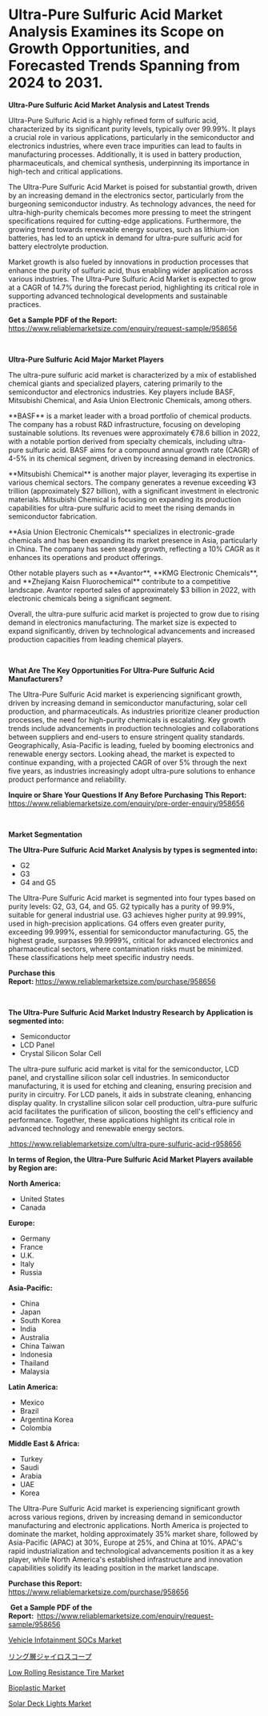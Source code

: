 <p><h1>Ultra-Pure Sulfuric Acid Market Analysis Examines its Scope on Growth Opportunities, and Forecasted Trends Spanning from 2024 to 2031.</h1></p><p><strong>Ultra-Pure Sulfuric Acid Market Analysis and Latest Trends</strong></p>
<p><p>Ultra-Pure Sulfuric Acid is a highly refined form of sulfuric acid, characterized by its significant purity levels, typically over 99.99%. It plays a crucial role in various applications, particularly in the semiconductor and electronics industries, where even trace impurities can lead to faults in manufacturing processes. Additionally, it is used in battery production, pharmaceuticals, and chemical synthesis, underpinning its importance in high-tech and critical applications.</p><p>The Ultra-Pure Sulfuric Acid Market is poised for substantial growth, driven by an increasing demand in the electronics sector, particularly from the burgeoning semiconductor industry. As technology advances, the need for ultra-high-purity chemicals becomes more pressing to meet the stringent specifications required for cutting-edge applications. Furthermore, the growing trend towards renewable energy sources, such as lithium-ion batteries, has led to an uptick in demand for ultra-pure sulfuric acid for battery electrolyte production.</p><p>Market growth is also fueled by innovations in production processes that enhance the purity of sulfuric acid, thus enabling wider application across various industries. The Ultra-Pure Sulfuric Acid Market is expected to grow at a CAGR of 14.7% during the forecast period, highlighting its critical role in supporting advanced technological developments and sustainable practices.</p></p>
<p><strong>Get a Sample PDF of the Report:&nbsp;</strong> <a href="https://www.reliablemarketsize.com/enquiry/request-sample/958656">https://www.reliablemarketsize.com/enquiry/request-sample/958656</a></p>
<p>&nbsp;</p>
<p><strong>Ultra-Pure Sulfuric Acid Major Market Players</strong></p>
<p><p>The ultra-pure sulfuric acid market is characterized by a mix of established chemical giants and specialized players, catering primarily to the semiconductor and electronics industries. Key players include BASF, Mitsubishi Chemical, and Asia Union Electronic Chemicals, among others.</p><p>**BASF** is a market leader with a broad portfolio of chemical products. The company has a robust R&D infrastructure, focusing on developing sustainable solutions. Its revenues were approximately €78.6 billion in 2022, with a notable portion derived from specialty chemicals, including ultra-pure sulfuric acid. BASF aims for a compound annual growth rate (CAGR) of 4-5% in its chemical segment, driven by increasing demand in electronics.</p><p>**Mitsubishi Chemical** is another major player, leveraging its expertise in various chemical sectors. The company generates a revenue exceeding ¥3 trillion (approximately $27 billion), with a significant investment in electronic materials. Mitsubishi Chemical is focusing on expanding its production capabilities for ultra-pure sulfuric acid to meet the rising demands in semiconductor fabrication.</p><p>**Asia Union Electronic Chemicals** specializes in electronic-grade chemicals and has been expanding its market presence in Asia, particularly in China. The company has seen steady growth, reflecting a 10% CAGR as it enhances its operations and product offerings.</p><p>Other notable players such as **Avantor**, **KMG Electronic Chemicals**, and **Zhejiang Kaisn Fluorochemical** contribute to a competitive landscape. Avantor reported sales of approximately $3 billion in 2022, with electronic chemicals being a significant segment.</p><p>Overall, the ultra-pure sulfuric acid market is projected to grow due to rising demand in electronics manufacturing. The market size is expected to expand significantly, driven by technological advancements and increased production capacities from leading chemical players.</p></p>
<p>&nbsp;</p>
<p><strong>What Are The Key Opportunities For Ultra-Pure Sulfuric Acid Manufacturers?</strong></p>
<p><p>The Ultra-Pure Sulfuric Acid market is experiencing significant growth, driven by increasing demand in semiconductor manufacturing, solar cell production, and pharmaceuticals. As industries prioritize cleaner production processes, the need for high-purity chemicals is escalating. Key growth trends include advancements in production technologies and collaborations between suppliers and end-users to ensure stringent quality standards. Geographically, Asia-Pacific is leading, fueled by booming electronics and renewable energy sectors. Looking ahead, the market is expected to continue expanding, with a projected CAGR of over 5% through the next five years, as industries increasingly adopt ultra-pure solutions to enhance product performance and reliability.</p></p>
<p><strong>Inquire or Share Your Questions If Any Before Purchasing This Report:</strong> <a href="https://www.reliablemarketsize.com/enquiry/pre-order-enquiry/958656">https://www.reliablemarketsize.com/enquiry/pre-order-enquiry/958656</a></p>
<p>&nbsp;</p>
<p><strong>Market Segmentation</strong></p>
<p><strong>The Ultra-Pure Sulfuric Acid Market Analysis by types is segmented into:</strong></p>
<p><ul><li>G2</li><li>G3</li><li>G4 and G5</li></ul></p>
<p><p>The Ultra-Pure Sulfuric Acid market is segmented into four types based on purity levels: G2, G3, G4, and G5. G2 typically has a purity of 99.9%, suitable for general industrial use. G3 achieves higher purity at 99.99%, used in high-precision applications. G4 offers even greater purity, exceeding 99.999%, essential for semiconductor manufacturing. G5, the highest grade, surpasses 99.9999%, critical for advanced electronics and pharmaceutical sectors, where contamination risks must be minimized. These classifications help meet specific industry needs.</p></p>
<p><strong>Purchase this Report:&nbsp;</strong><a href="https://www.reliablemarketsize.com/purchase/958656">https://www.reliablemarketsize.com/purchase/958656</a></p>
<p>&nbsp;</p>
<p><strong>The Ultra-Pure Sulfuric Acid Market Industry Research by Application is segmented into:</strong></p>
<p><ul><li>Semiconductor</li><li>LCD Panel</li><li>Crystal Silicon Solar Cell</li></ul></p>
<p><p>The ultra-pure sulfuric acid market is vital for the semiconductor, LCD panel, and crystalline silicon solar cell industries. In semiconductor manufacturing, it is used for etching and cleaning, ensuring precision and purity in circuitry. For LCD panels, it aids in substrate cleaning, enhancing display quality. In crystalline silicon solar cell production, ultra-pure sulfuric acid facilitates the purification of silicon, boosting the cell's efficiency and performance. Together, these applications highlight its critical role in advanced technology and renewable energy sectors.</p></p>
<p><a href="https://www.reliablemarketsize.com/ultra-pure-sulfuric-acid-r958656">&nbsp;https://www.reliablemarketsize.com/ultra-pure-sulfuric-acid-r958656</a></p>
<p><strong>In terms of Region, the Ultra-Pure Sulfuric Acid Market Players available by Region are:</strong></p>
<p>
    <p> <strong> North America: </strong>
        <ul>
            <li>United States</li>
            <li>Canada</li>
        </ul>
        </p> 
    <p> <strong> Europe: </strong>
        <ul>
            <li>Germany</li>
            <li>France</li>
            <li>U.K.</li>
            <li>Italy</li>
            <li>Russia</li>
        </ul>
        </p> 
    <p> <strong> Asia-Pacific: </strong>
        <ul>
            <li>China</li>
            <li>Japan</li>
            <li>South Korea</li>
            <li>India</li>
            <li>Australia</li>
            <li>China Taiwan</li>
            <li>Indonesia</li>
            <li>Thailand</li>
            <li>Malaysia</li>
        </ul>
        </p> 
    <p> <strong> Latin America: </strong>
        <ul>
            <li>Mexico</li>
            <li>Brazil</li>
            <li>Argentina Korea</li>
            <li>Colombia</li>
        </ul>
        </p> 
    <p> <strong> Middle East & Africa: </strong>
        <ul>
            <li>Turkey</li>
            <li>Saudi</li>
            <li>Arabia</li>
            <li>UAE</li>
            <li>Korea</li>
        </ul>
    </p>
    </p>
<p><p>The Ultra-Pure Sulfuric Acid market is experiencing significant growth across various regions, driven by increasing demand in semiconductor manufacturing and electronic applications. North America is projected to dominate the market, holding approximately 35% market share, followed by Asia-Pacific (APAC) at 30%, Europe at 25%, and China at 10%. APAC's rapid industrialization and technological advancements position it as a key player, while North America's established infrastructure and innovation capabilities solidify its leading position in the market landscape.</p></p>
<p><strong>Purchase this Report: </strong><a href="https://www.reliablemarketsize.com/purchase/958656">https://www.reliablemarketsize.com/purchase/958656</a></p>
<p>&nbsp;<strong>Get a Sample PDF of the Report:&nbsp;&nbsp;</strong><a href="https://www.reliablemarketsize.com/enquiry/request-sample/958656">https://www.reliablemarketsize.com/enquiry/request-sample/958656</a></p>
<p><strong></strong></p>
<p><p><a href="https://issuu.com/reportprime-2/docs/vehicle-infotainment-socs-market-si_e951fc1a24f8b5">Vehicle Infotainment SOCs Market</a></p><p><a href="https://medium.com/@royfoote921/ring-layer-gyroscopes-market-%E3%81%AE%E3%82%B0%E3%83%AD%E3%83%BC%E3%83%90%E3%83%AB%E5%B8%82%E5%A0%B4%E6%A6%82%E8%A6%81%E3%81%AF-%E4%B8%96%E7%95%8C%E3%81%8A%E3%82%88%E3%81%B3%E4%B8%BB%E8%A6%81%E5%B8%82%E5%A0%B4%E3%81%AB%E3%81%8A%E3%81%91%E3%82%8B%E6%A5%AD%E7%95%8C%E3%81%AB%E5%BD%B1%E9%9F%BF%E3%82%92%E4%B8%8E%E3%81%88%E3%82%8B%E4%B8%BB%E8%A6%81%E3%81%AA%E3%83%88%E3%83%AC%E3%83%B3%E3%83%89%E3%81%AB%E3%81%A4%E3%81%84%E3%81%A6-%E7%8B%AC%E8%87%AA%E3%81%AE%E8%A6%96%E7%82%B9%E3%82%92%E6%8F%90%E4%BE%9B%E3%81%97%E3%81%BE%E3%81%99-df81fe754f66">リング層ジャイロスコープ</a></p><p><a href="https://medium.com/@marisolking1/global-low-rolling-resistance-tire-market-trends-analysis-and-future-growth-prospects-2024-2031-4cfb7e6fa505">Low Rolling Resistance Tire Market</a></p><p><a href="https://issuu.com/reportprime-2/docs/bioplastic-market-size-2030.pptx_f15a11dbfe948c">Bioplastic Market</a></p><p><a href="https://www.linkedin.com/pulse/solar-deck-lights-market-trends-analysis-opportunities-9c2qe?trackingId=YVIJ9hCMQLOxXYKfTerfLw%3D%3D">Solar Deck Lights Market</a></p></p>